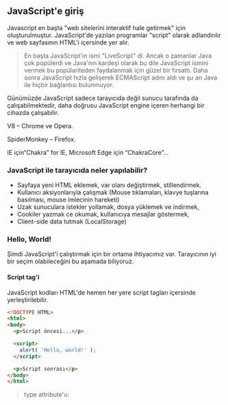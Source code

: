 ## JavaScript'e giriş
Javascript en başta "web sitelerini interaktif hale getirmek" için oluşturulmuştur. 
JavaScript'de yazılan programlar "script" olarak adlandırılır ve web sayfasının HTML'i içersinde yer alır.

> En başta JavaScript'in ismi "LiveScript" di. Ancak o zamanlar Java çok popülerdi ve Java'nın kardeşi olarak bu dile JavaScript ismini vermek bu popülariteden faydalanmak için güzel bir fırsattı. Daha sonra JavaScript hızla gelişerek ECMAScript adını aldı ve şu an Java ile hiçbir bağlantısı bulunmuyor.

Günümüzde JavaScript sadece tarayıcıda değil sunucu tarafında da çalışabilmektedir, daha doğrusu JavaScript engine içeren herhangi bir cihazda çalışabilir.

V8 –  Chrome ve Opera.

SpiderMonkey – Firefox.

IE için“Chakra” for IE, Microsoft Edge için “ChakraCore”...

### JavaScript ile tarayıcıda neler yapılabilir?

- Sayfaya yeni HTML eklemek, var olanı değiştirmek, stillendirmek.
- Kullanıcı aksiyonlarıyla çalışmak (Mouse tıklamaları, klavye tuşlarına basılması, mouse imlecinin hareketi)
- Uzak sunuculara istekler yollamak, dosya yüklemek ve indirmek,
- Cookiler yazmak ce okumak, kullanıcıya mesajlar göstermek,
- Client-side data tutmak (LocalStorage)

### Hello, World!
Şimdi JavaScript'i çalıştırmak için bir ortama ihtiyacımız var. Tarayıcının iyi bir seçim olabileceğini bu aşamada biliyoruz.

#### Script tag'i
JavaScript kodları HTML'de hemen her yere script tagları içersinde yerleştirilebilir.

```html
<!DOCTYPE HTML>
<html>
<body>
  <p>Script öncesi...</p>

  <script>
    alert( 'Hello, world!' );
  </script>

  <p>Script sonrası</p>
</body>
</html>
```

>type attribute'u: <script type="text/javascript">
Eski HTML standardı olan HTML4, script tagi ile birlikte type attribute'u verilmesini gerektiriyordu. Şu anda artık böyle bir ihtiyacımız yok.
  
### External Script'ler
```html
<script src="/path/to/script.js"></script>
<script src="https://cdnjs.cloudflare.com/ajax/libs/lodash.js/4.17.11/lodash.js"></script>
```

### Daha fazlası
- JavaScript en başta sadece tarayıcıda çalışacak şekilde tasarlandı, ancak şu an başka ortamlarda da kullanılabilmekte
- JavaScript, tarayıcıda HTML, CSS ile entegre çalışarak şu anda alternatifsiz pozisyonda
- Şu anda JavaScripte transpile olabilen(çevrilebilen) bir çok dil de bulunmakta. (Typescript, CoffeScript, Flow...)

### Tasks
- Kullanıcıya "Hello, World" mesajı çıkartan bir alert gösteriniz.
- Yukarıdaki taski external script kullanarak yapınız.
